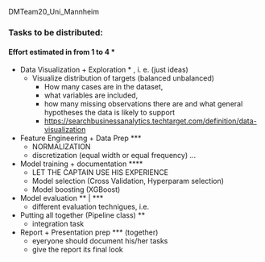 DMTeam20_Uni_Mannheim

### Tasks to be distributed:

#### Effort estimated in from 1 to 4 *

- Data Visualization + Exploration  * , i. e. (just ideas)
    - Visualize distribution of targets (balanced unbalanced)
        - How many cases are in the dataset, 
        - what variables are included, 
        - how many missing observations there are and what general hypotheses the data is likely to support
        - https://searchbusinessanalytics.techtarget.com/definition/data-visualization
- Feature Engineering + Data Prep ***
    - NORMALIZATION
    - discretization (equal width or equal frequency) ...
- Model training + documentation ****
    - LET THE CAPTAIN USE HIS EXPERIENCE
    - Model selection (Cross Validation, Hyperparam selection)
    - Model boosting (XGBoost)
- Model evaluation ** | *** 
    - different evaluation technigues, i.e.
- Putting all together (Pipeline class) **
    - integration task
- Report + Presentation prep *** (together) 
    - eyeryone should document his/her tasks
    - give the report its final look
